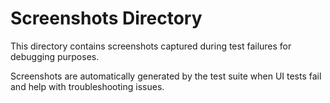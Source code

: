 # Screenshots Directory

This directory contains screenshots captured during test failures for debugging purposes.

Screenshots are automatically generated by the test suite when UI tests fail and help with troubleshooting issues.